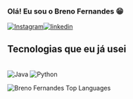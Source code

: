 
### Olá! Eu sou o Breno Fernandes 😁

[![Instagram](https://img.shields.io/badge/Instagram-E4405F?style=for-the-badge&logo=instagram&logoColor=white)](https://www.instagram.com/brenofrds_/)[![linkedin](https://img.shields.io/badge/LinkedIn-0077B5?style=for-the-badge&logo=linkedin&logoColor=white)](https://www.linkedin.com/in/breno-fernandes-594a34231/)


## Tecnologias que eu já usei

<div style="display: inline_block"><br/> 
    <img align="center" alt="Java" src="https://img.shields.io/badge/Java-ED8B00?style=for-the-badge&logo=openjdk&logoColor=white" />
    <img align="center" alt="Python" src="https://img.shields.io/badge/Python-14354C?style=for-the-badge&logo=python&logoColor=white" />
</div>

![Breno Fernandes Top Languages](https://github-readme-stats.vercel.app/api/top-langs/?username=Brenofrds&theme=dracula&show_icons=true&hide_border=false&layout=compact)
